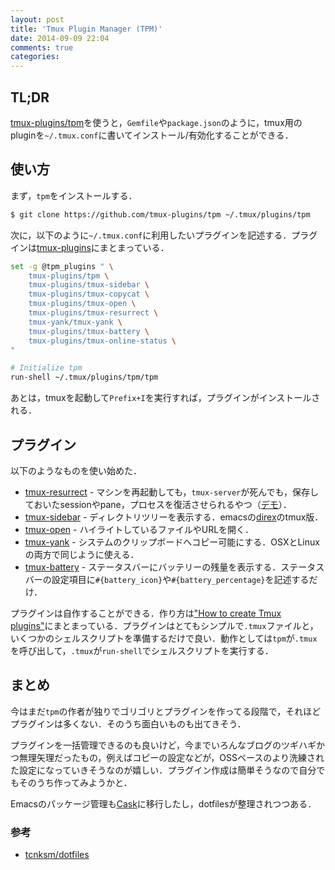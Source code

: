 ```yaml
---
layout: post
title: 'Tmux Plugin Manager (TPM)'
date: 2014-09-09 22:04
comments: true
categories: 
---
```



## TL;DR

[tmux-plugins/tpm](https://github.com/tmux-plugins/tpm)を使うと，`Gemfile`や`package.json`のように，tmux用のpluginを`~/.tmux.conf`に書いてインストール/有効化することができる．

## 使い方

まず，`tpm`をインストールする．

```bash
$ git clone https://github.com/tmux-plugins/tpm ~/.tmux/plugins/tpm
```

次に，以下のように`~/.tmux.conf`に利用したいプラグインを記述する．プラグインは[tmux-plugins](https://github.com/tmux-plugins)にまとまっている．

```bash
set -g @tpm_plugins " \
    tmux-plugins/tpm \
    tmux-plugins/tmux-sidebar \
    tmux-plugins/tmux-copycat \
    tmux-plugins/tmux-open \
    tmux-plugins/tmux-resurrect \
    tmux-yank/tmux-yank \
    tmux-plugins/tmux-battery \
    tmux-plugins/tmux-online-status \
"

# Initialize tpm
run-shell ~/.tmux/plugins/tpm/tpm
```

あとは，tmuxを起動して`Prefix+I`を実行すれば，プラグインがインストールされる．

## プラグイン

以下のようなものを使い始めた．

- [tmux-resurrect](https://github.com/tmux-plugins/tmux-resurrect) - マシンを再起動しても，`tmux-server`が死んでも，保存しておいたsessionやpane，プロセスを復活させられるやつ（[デモ](http://vimeo.com/104763018)）．
- [tmux-sidebar](https://github.com/tmux-plugins/tmux-sidebar) - ディレクトリツリーを表示する．emacsの[direx](https://github.com/m2ym/direx-el)のtmux版．
- [tmux-open](https://github.com/tmux-plugins/tmux-open) - ハイライトしているファイルやURLを開く．
- [tmux-yank](https://github.com/tmux-plugins/tmux-yank) - システムのクリップボードへコピー可能にする．OSXとLinuxの両方で同じように使える．
- [tmux-battery](https://github.com/tmux-plugins/tmux-battery) - ステータスバーにバッテリーの残量を表示する．ステータスバーの設定項目に`#{battery_icon}`や`#{battery_percentage}`を記述するだけ．

プラグインは自作することができる．作り方は["How to create Tmux plugins"](https://github.com/tmux-plugins/tpm/blob/master/HOW_TO_PLUGIN.md)にまとまっている．プラグインはとてもシンプルで`.tmux`ファイルと，いくつかのシェルスクリプトを準備するだけで良い．動作としては`tpm`が`.tmux`を呼び出して，`.tmux`が`run-shell`でシェルスクリプトを実行する．

## まとめ

今はまだ`tpm`の作者が独りでゴリゴリとプラグインを作ってる段階で，それほどプラグインは多くない．そのうち面白いものも出てきそう．

プラグインを一括管理できるのも良いけど，今までいろんなブログのツギハギかつ無理矢理だったもの，例えばコピーの設定などが，OSSベースのより洗練された設定になっていきそうなのが嬉しい．プラグイン作成は簡単そうなので自分でもそのうち作ってみようかと．

Emacsのパッケージ管理も[Cask](http://cask.github.io/)に移行したし，dotfilesが整理されつつある．

### 参考

- [tcnksm/dotfiles](https://github.com/tcnksm/dotfiles)




